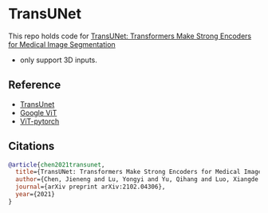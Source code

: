 # TransUNet
This repo holds code for [TransUNet: Transformers Make Strong Encoders for Medical Image Segmentation](https://arxiv.org/pdf/2102.04306.pdf) 
 - only support 3D inputs.


## Reference
* [TransUnet](https://github.com/Beckschen/TransUNet)
* [Google ViT](https://github.com/google-research/vision_transformer)
* [ViT-pytorch](https://github.com/jeonsworld/ViT-pytorch)

## Citations

```bibtex
@article{chen2021transunet,
  title={TransUNet: Transformers Make Strong Encoders for Medical Image Segmentation},
  author={Chen, Jieneng and Lu, Yongyi and Yu, Qihang and Luo, Xiangde and Adeli, Ehsan and Wang, Yan and Lu, Le and Yuille, Alan L., and Zhou, Yuyin},
  journal={arXiv preprint arXiv:2102.04306},
  year={2021}
}
```
